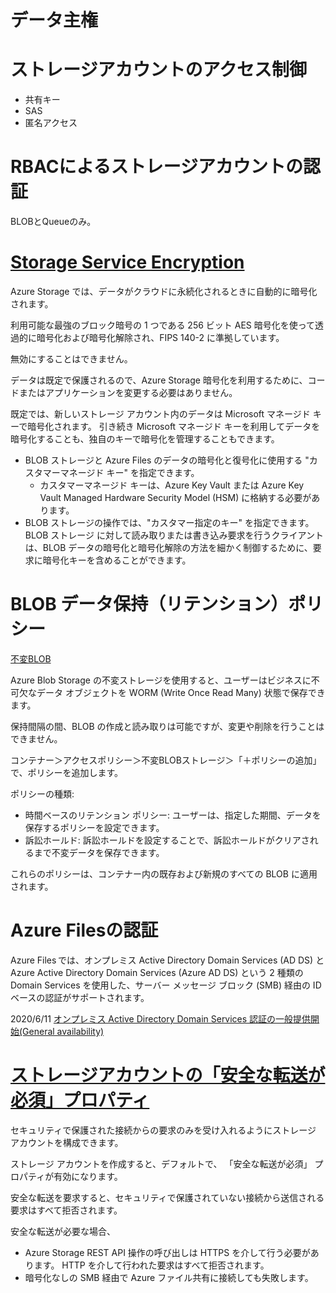 # データ主権


# ストレージアカウントのアクセス制御

- 共有キー
- SAS
- 匿名アクセス

# RBACによるストレージアカウントの認証

BLOBとQueueのみ。

# [Storage Service Encryption](https://docs.microsoft.com/ja-jp/azure/storage/common/storage-service-encryption)

Azure Storage では、データがクラウドに永続化されるときに自動的に暗号化されます。

利用可能な最強のブロック暗号の 1 つである 256 ビット AES 暗号化を使って透過的に暗号化および暗号化解除され、FIPS 140-2 に準拠しています。

無効にすることはできません。

データは既定で保護されるので、Azure Storage 暗号化を利用するために、コードまたはアプリケーションを変更する必要はありません。

既定では、新しいストレージ アカウント内のデータは Microsoft マネージド キーで暗号化されます。 引き続き Microsoft マネージド キーを利用してデータを暗号化することも、独自のキーで暗号化を管理することもできます。

- BLOB ストレージと Azure Files のデータの暗号化と復号化に使用する "カスタマーマネージド キー" を指定できます。
  - カスタマーマネージド キーは、Azure Key Vault または Azure Key Vault Managed Hardware Security Model (HSM) に格納する必要があります。
- BLOB ストレージの操作では、"カスタマー指定のキー" を指定できます。 BLOB ストレージ に対して読み取りまたは書き込み要求を行うクライアントは、BLOB データの暗号化と暗号化解除の方法を細かく制御するために、要求に暗号化キーを含めることができます。


# BLOB データ保持（リテンション）ポリシー

[不変BLOB](https://docs.microsoft.com/ja-jp/azure/storage/blobs/storage-blob-immutable-storage)

Azure Blob Storage の不変ストレージを使用すると、ユーザーはビジネスに不可欠なデータ オブジェクトを WORM (Write Once Read Many) 状態で保存できます。

保持間隔の間、BLOB の作成と読み取りは可能ですが、変更や削除を行うことはできません。

コンテナー＞アクセスポリシー＞不変BLOBストレージ＞「＋ポリシーの追加」で、ポリシーを追加します。

ポリシーの種類: 
- 時間ベースのリテンション ポリシー: ユーザーは、指定した期間、データを保存するポリシーを設定できます。
- 訴訟ホールド: 訴訟ホールドを設定することで、訴訟ホールドがクリアされるまで不変データを保存できます。

これらのポリシーは、コンテナー内の既存および新規のすべての BLOB に適用されます。

# Azure Filesの認証

Azure Files では、オンプレミス Active Directory Domain Services (AD DS) と Azure Active Directory Domain Services (Azure AD DS) という 2 種類の Domain Services を使用した、サーバー メッセージ ブロック (SMB) 経由の ID ベースの認証がサポートされます。


2020/6/11 [オンプレミス Active Directory Domain Services 認証の一般提供開始(General availability)](https://azure.microsoft.com/ja-jp/blog/general-availability-of-azure-files-onpremises-active-directory-domain-services-authentication/)

# [ストレージアカウントの「安全な転送が必須」プロパティ](https://docs.microsoft.com/ja-jp/azure/storage/common/storage-require-secure-transfer)


セキュリティで保護された接続からの要求のみを受け入れるようにストレージ アカウントを構成できます。

ストレージ アカウントを作成すると、デフォルトで、 「安全な転送が必須」 プロパティが有効になります。

安全な転送を要求すると、セキュリティで保護されていない接続から送信される要求はすべて拒否されます。

安全な転送が必要な場合、

- Azure Storage REST API 操作の呼び出しは HTTPS を介して行う必要があります。 HTTP を介して行われた要求はすべて拒否されます。
- 暗号化なしの SMB 経由で Azure ファイル共有に接続しても失敗します。


